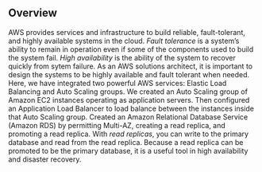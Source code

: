 ## Overview

AWS provides services and infrastructure to build reliable, fault-tolerant, and highly available systems in the cloud. 
*Fault tolerance* is a system’s ability to remain in operation even if some of the components used to build the system fail. 
*High availability* is the ability of the system to recover quickly from sytem failure. As an AWS solutions architect, it is important to design the systems to be highly available and fault tolerant when needed. 
Here, we have integrated two powerful AWS services: Elastic Load Balancing and Auto Scaling groups. 
We created an Auto Scaling group of Amazon EC2 instances operating as application servers. 
Then configured an Application Load Balancer to load balance between the instances inside that Auto Scaling group. 
Created an Amazon Relational Database Service (Amazon RDS) by permitting Multi-AZ, creating a read replica, and promoting a read replica. 
With *read replicas*, you can write to the primary database and read from the read replica. 
Because a read replica can be promoted to be the primary database, it is a useful tool in high availability and disaster recovery.
